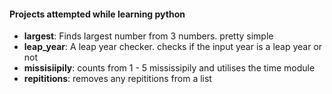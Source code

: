 <h4> Projects attempted while learning python</h4>

<ul>
<li><b>largest</b>: 
Finds largest number from 3 numbers. pretty simple</li>

<li><b>leap_year</b>: A leap year checker. checks if the input year is a leap year or not</li>


<li><b>missisiipily</b>: counts from 1 - 5 mississipily and utilises the time module</li>

<li><b>repititions</b>: removes any repititions from a list</li>

</ul>